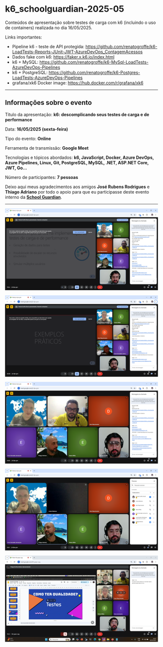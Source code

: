 # k6_schoolguardian-2025-05
Conteúdos de apresentação sobre testes de carga com k6 (incluindo o uso de containers) realizada no dia 16/05/2025.

Links importantes:
- Pipeline k6 - teste de API protegida: https://github.com/renatogroffe/k6-LoadTests-Reports-JUnit-JWT-AzureDevOps_ContagemAcessos
- Dados fake com k6: https://faker.x.k6.io/index.html
- k6 + MySQL: https://github.com/renatogroffe/k6-MySql-LoadTests-AzureDevOps-Pipelines
- k6 + PostgreSQL: https://github.com/renatogroffe/k6-Postgres-LoadTests-AzureDevOps-Pipelines
- grafana/xk6 Docker image: https://hub.docker.com/r/grafana/xk6

---

## Informações sobre o evento

Título da apresentação: **k6: descomplicando seus testes de carga e de performance**

Data: **16/05/2025 (sexta-feira)**

Tipo do evento: **Online**

Ferramenta de transmissão: **Google Meet**

Tecnologias e tópicos abordados: **k6, JavaScript, Docker, Azure DevOps, Azure Pipelines, Linux, Git, PostgreSQL, MySQL, .NET, ASP.NET Core, JWT, Go...**

Número de participantes: **7 pessoas**

Deixo aqui meus agradecimentos aos amigos **José Rubens Rodrigues** e **Thiago Adriano** por todo o apoio para que eu participasse deste evento interno da [**School Guardian**](https://www.linkedin.com/company/schoolguardian/?originalSubdomain=br).

---

![Renato palestrando](img/sg-04.png)

![Renato palestrando](img/sg-05.png)

![Renato palestrando](img/sg-06.png)

![Renato palestrando](img/sg-07.png)

![Público](img/sg-03.png)

